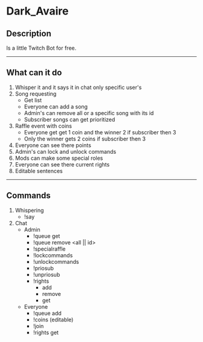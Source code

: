 # Dark_Avaire


## Description

Is a little Twitch Bot for free.

-------------------------------

## What can it do

1. Whisper it and it says it in chat only specific user's
2. Song requesting
    * Get list
    * Everyone can add a song
    * Admin's can remove all or a specific song with its id
    * Subscriber songs can get prioritized
3. Raffle event with coins
    * Everyone get get 1 coin and the winner 2 if subscriber then 3
    * Only the winner gets 2 coins if subscriber then 3
4. Everyone can see there points
5. Admin's can lock and unlock commands
6. Mods can make some special roles
7. Everyone can see there current rights
8. Editable sentences

-------------------------------------

## Commands

1. Whispering
    * !say <sentence>
2. Chat
    * Admin
        * !queue get
        * !queue remove <all || id>
        * !specialraffle
        * !lockcommands
        * !unlockcommands
        * !priosub
        * !unpriosub
        * !rights
            * add <username> <rightname>
            * remove <username> <rightname>
            * get <username>
    * Everyone
        * !queue add <song>
        * !coins (editable)
        * !join
        * !rights get
